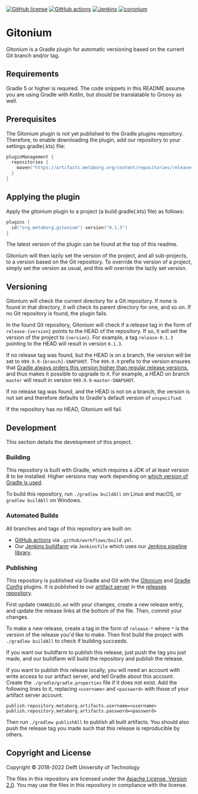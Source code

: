 [![GitHub license](https://img.shields.io/github/license/metaborg/gitonium)](https://github.com/metaborg/gitonium/blob/master/LICENSE)
[![GitHub actions](https://img.shields.io/github/workflow/status/metaborg/gitonium/Build?label=GitHub%20actions)](https://github.com/metaborg/gitonium/actions/workflows/build.yml)
[![Jenkins](https://img.shields.io/jenkins/build/https/buildfarm.metaborg.org/job/metaborg/job/gitonium/job/master?label=Jenkins)](https://buildfarm.metaborg.org/job/metaborg/job/gitonium/job/master/lastBuild)
[![coronium](https://img.shields.io/maven-metadata/v?label=gitonium&metadataUrl=https%3A%2F%2Fartifacts.metaborg.org%2Fcontent%2Frepositories%2Freleases%2Forg%2Fmetaborg%2Fgitonium%2Fmaven-metadata.xml)](https://mvnrepository.com/artifact/org.metaborg/gitonium?repo=metaborg-releases)

# Gitonium

Gitonium is a Gradle plugin for automatic versioning based on the current Git branch and/or tag.

## Requirements

Gradle 5 or higher is required.
The code snippets in this README assume you are using Gradle with Kotlin, but should be translatable to Groovy as well.

## Prerequisites

The Gitonium plugin is not yet published to the Gradle plugins repository.
Therefore, to enable downloading the plugin, add our repository to your settings.gradle(.kts) file:

```kotlin
pluginManagement {
  repositories {
    maven("https://artifacts.metaborg.org/content/repositories/releases/")
  }
}
```

## Applying the plugin

Apply the gitonium plugin to a project (a build.gradle(.kts) file) as follows:

```kotlin
plugins {
  id("org.metaborg.gitonium") version("0.1.5")
}
```

The latest version of the plugin can be found at the top of this readme.

Gitonium will then lazily set the version of the project, and all sub-projects, to a version based on the Git repository.
To override the version of a project, simply set the version as usual, and this will override the lazily set version.

## Versioning

Gitonium will check the current directory for a Git repository.
If none is found in that directory, it will check its parent directory for one, and so on.
If no Git repository is found, the plugin fails.

In the found Git repository, Gitonium will check if a release tag in the form of `release-{version}` points to the HEAD of the repository.
If so, it will set the version of the project to `{version}`.
For example, a tag `release-0.1.3` pointing to the HEAD will result in version `0.1.3`.

If no release tag was found, but the HEAD is on a branch, the version will be set to `999.9.9-{branch}-SNAPSHOT`.
The `999.9.9` prefix to the version ensures that [Gradle always orders this version higher than regular release versions](https://docs.gradle.org/current/userguide/single_versions.html#version_ordering), and thus makes it possible to upgrade to it.
For example, a HEAD on branch `master` will result in version `999.9.9-master-SNAPSHOT`.

If no release tag was found, and the HEAD is not on a branch, the version is not set and therefore defaults to Gradle's default version of `unspecified`.

If the repository has no HEAD, Gitonium will fail.

## Development

This section details the development of this project.

### Building

This repository is built with Gradle, which requires a JDK of at least version 8 to be installed. Higher versions may work depending on [which version of Gradle is used](https://docs.gradle.org/current/userguide/compatibility.html).

To build this repository, run `./gradlew buildAll` on Linux and macOS, or `gradlew buildAll` on Windows.

### Automated Builds

All branches and tags of this repository are built on:
- [GitHub actions](https://github.com/metaborg/gitonium/actions/workflows/build.yml) via `.github/workflows/build.yml`.
- Our [Jenkins buildfarm](https://buildfarm.metaborg.org/view/Devenv/job/metaborg/job/gitonium/) via `Jenkinsfile` which uses our [Jenkins pipeline library](https://github.com/metaborg/jenkins.pipeline/).

### Publishing

This repository is published via Gradle and Git with the [Gitonium](https://github.com/metaborg/gitonium) and [Gradle Config](https://github.com/metaborg/gradle.config) plugins.
It is published to our [artifact server](https://artifacts.metaborg.org) in the [releases repository](https://artifacts.metaborg.org/content/repositories/releases/).

First update `CHANGELOG.md` with your changes, create a new release entry, and update the release links at the bottom of the file.
Then, commit your changes.

To make a new release, create a tag in the form of `release-*` where `*` is the version of the release you'd like to make.
Then first build the project with `./gradlew buildAll` to check if building succeeds.

If you want our buildfarm to publish this release, just push the tag you just made, and our buildfarm will build the repository and publish the release.

If you want to publish this release locally, you will need an account with write access to our artifact server, and tell Gradle about this account.
Create the `./gradle/gradle.properties` file if it does not exist.
Add the following lines to it, replacing `<username>` and `<password>` with those of your artifact server account:
```
publish.repository.metaborg.artifacts.username=<username>
publish.repository.metaborg.artifacts.password=<password>
```
Then run `./gradlew publishAll` to publish all built artifacts.
You should also push the release tag you made such that this release is reproducible by others.

## Copyright and License

Copyright © 2018-2022 Delft University of Technology

The files in this repository are licensed under the [Apache License, Version 2.0](https://www.apache.org/licenses/LICENSE-2.0).
You may use the files in this repository in compliance with the license.
